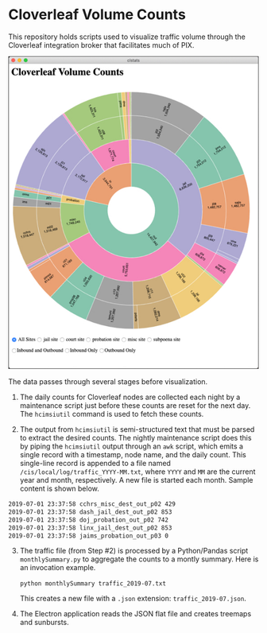 # Cloverleaf Volume Counts

This repository holds scripts used to visualize traffic volume through
the Cloverleaf integration broker that facilitates much of PIX.

![Sample Sunburst](./images/inoutSunburst.jpg)

The data passes through several stages before visualization.

1. The daily counts for Cloverleaf nodes are collected each night
   by a maintenance script just before these counts are reset for the
   next day.  The `hcimsiutil` command is used to fetch these counts.

2. The output from `hcimsiutil` is semi-structured text that must be
   parsed to extract the desired counts.  The nightly maintenance
   script does this by piping the `hcimsiutil` output through an `awk`
   script, which emits a single record with a timestamp, node name,
   and the daily count.  This single-line record is appended to a file
   named `/cis/local/log/traffic_YYYY-MM.txt`, where `YYYY` and `MM`
   are the current year and month, respectively.  A new file is
   started each month. Sample content is shown below.

```
2019-07-01 23:37:58 cchrs_misc_dest_out_p02 429
2019-07-01 23:37:58 dash_jail_dest_out_p02 853
2019-07-01 23:37:58 doj_probation_out_p02 742
2019-07-01 23:37:58 linx_jail_dest_out_p02 853
2019-07-01 23:37:58 jaims_probation_out_p03 0
```

3. The traffic file (from Step #2) is processed by a Python/Pandas script
   `monthlySummary.py` to aggregate the counts to a montly summary.
   Here is an invocation example.

   `python monthlySummary traffic_2019-07.txt`

   This creates a new file with a `.json` extension: `traffic_2019-07.json`.

4. The Electron application reads the JSON flat file and creates 
   treemaps and sunbursts.
